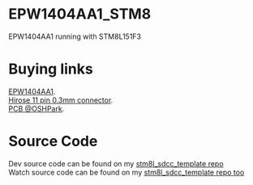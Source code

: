 # EPW1404AA1_STM8
EPW1404AA1 running with STM8L151F3 

Buying links
=

[EPW1404AA1](https://www.aliexpress.com/item/1005002238967941.html).  
[Hirose 11 pin 0.3mm connector](https://www.aliexpress.com/item/32849471537.html).  
[PCB @OSHPark](https://oshpark.com/shared_projects/bXDftdX3).  

Source Code
=

Dev source code can be found on my [stm8l_sdcc_template repo](https://github.com/TiNredmc/stm8l_sdcc_template/tree/master/code/EPW1404AA1_SSD1316)  
Watch source code can be found on my [stm8l_sdcc_template repo too](https://github.com/TiNredmc/stm8l_sdcc_template/tree/master/code/Fl3xWatchOLED)
